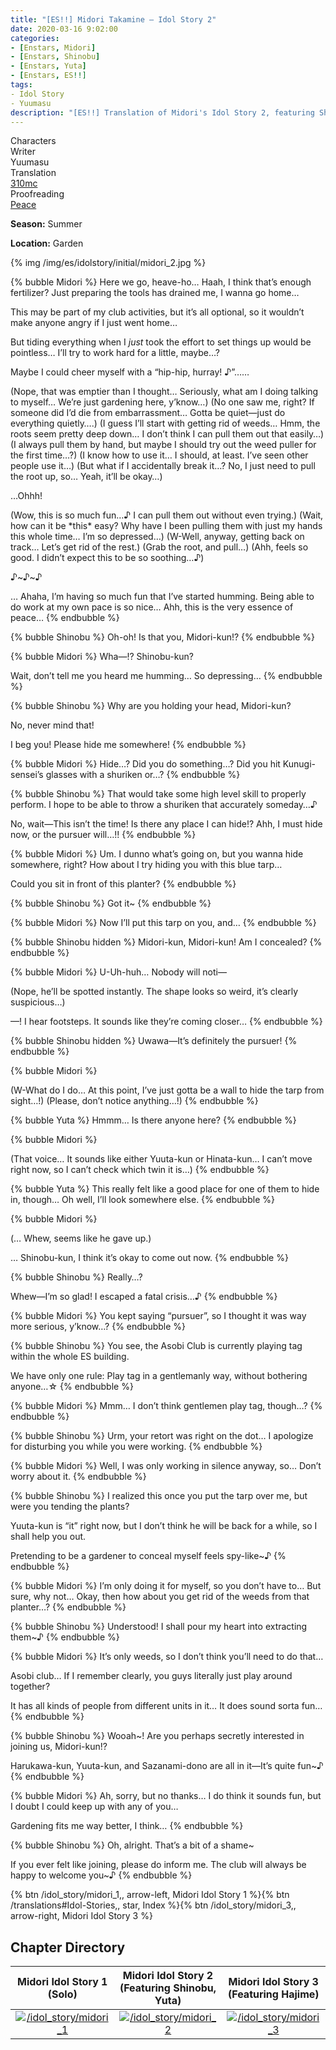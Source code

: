 ```yaml
---
title: "[ES!!] Midori Takamine – Idol Story 2"
date: 2020-03-16 9:02:00
categories:
- [Enstars, Midori]
- [Enstars, Shinobu]
- [Enstars, Yuta]
- [Enstars, ES!!]
tags:
- Idol Story
- Yuumasu
description: "[ES!!] Translation of Midori's Idol Story 2, featuring Shinobu and Yuta."
---
```

<div class="three-wrapper" style="--storyColor:#965e7d;--storyColor-rgb:150,94,125;--storyColor-h:326.8;--storyColor-s: 23%;--storyColor-l:47.8%;">
    <div class="info-area">
        <div class="info">
            <div class="info-item characters">
                <div class="label">
                    Characters
                </div>
                <div class="value">
								<a href="/categories/Enstars/Midori" character="Midori"></a>
                <a href="/categories/Enstars/Shinobu" character="Shinobu"></a>
                <a href="/categories/Enstars/Yuta" character="Yuta"></a>
                </div>
            </div>
            <div class="info-item one">
                <div class="label">
                    Writer
                </div>
                <div class="value">
                    Yuumasu
                </div>
            </div>
            <div class="info-item two">
                <div class="label">
                    Translation
                </div>
                <div class="value">
                    <a href="/about">310mc</a>
                </div>
            </div>
            <div class="info-item three">
                <div class="label">
                   Proofreading
                </div>
                <div class="value">
                    <a href="https://twitter.com/yoroshikilled">Peace</a>
                </div>
            </div>
        </div>
    </div>
</div>

<!-- more -->

<div class="msr-season summer">
    <p><span><b>Season:</b> Summer</span></p>
</div>

<div class="msr-location">
    <p><span><b>Location:</b> Garden</span></p>
</div>

{% img /img/es/idolstory/initial/midori_2.jpg %}

{% bubble Midori %}
Here we go, heave-ho… Haah, I think that’s enough fertilizer? Just preparing the tools has drained me, I wanna go home…

This may be part of my club activities, but it’s all optional, so it wouldn’t make anyone angry if I just went home…

But tiding everything when I *just* took the effort to set things up would be pointless… I’ll try to work hard for a little, maybe…?

Maybe I could cheer myself with a “hip-hip, hurray! ♪”……

<th>(Nope, that was emptier than I thought… Seriously, what am I doing talking to myself… We’re just gardening here, y’know…)</th>

<th>(No one saw me, right? If someone did I’d die from embarrassment… Gotta be quiet—just do everything quietly….)</th>

<th>(I guess I’ll start with getting rid of weeds… Hmm, the roots seem pretty deep down… I don’t think I can pull them out that easily…)</th>

<th>(I always pull them by hand, but maybe I should try out the weed puller for the first time…?)</th>

<th>(I know how to use it… I should, at least. I’ve seen other people use it…)</th>

<th>(But what if I accidentally break it…? No, I just need to pull the root up, so… Yeah, it’ll be okay…)</th>

…Ohhh!

<th>(Wow, this is so much fun…♪ I can pull them out without even trying.)</th>

<th>(Wait, how can it be *this* easy? Why have I been pulling them with just my hands this whole time… I’m so depressed…)</th>

<th>(W-Well, anyway, getting back on track… Let’s get rid of the rest.)</th>

<th>(Grab the root, and pull…)</th>

<th>(Ahh, feels so good. I didn’t expect this to be so soothing…♪)</th>

♪\~♪\~♪

… Ahaha, I’m having so much fun that I’ve started humming. Being able to do work at my own pace is so nice… Ahh, this is the very essence of peace…
{% endbubble %}

{% bubble Shinobu %}
Oh-oh! Is that you, Midori-kun!?
{% endbubble %}

{% bubble Midori %}
Wha—!? Shinobu-kun?

Wait, don’t tell me you heard me humming… So depressing…
{% endbubble %}

{% bubble Shinobu %}
Why are you holding your head, Midori-kun?

No, never mind that!

I beg you! Please hide me somewhere!
{% endbubble %}

{% bubble Midori %}
Hide…? Did you do something…? Did you hit Kunugi-sensei’s glasses with a shuriken or…?
{% endbubble %}

{% bubble Shinobu %}
That would take some high level skill to properly perform. I hope to be able to throw a shuriken that accurately someday…♪

No, wait—This isn’t the time! Is there any place I can hide!? Ahh, I must hide now, or the pursuer will…!!
{% endbubble %}

{% bubble Midori %}
Um. I dunno what’s going on, but you wanna hide somewhere, right? How about I try hiding you with this blue tarp…

Could you sit in front of this planter?
{% endbubble %}

{% bubble Shinobu %}
Got it~
{% endbubble %}

{% bubble Midori %}
Now I’ll put this tarp on you, and…
{% endbubble %}

{% bubble Shinobu hidden %}
Midori-kun, Midori-kun! Am I concealed?
{% endbubble %}

{% bubble Midori %}
U-Uh-huh… Nobody will noti—

<th>(Nope, he’ll be spotted instantly. The shape looks so weird, it’s clearly suspicious…)</th>

—! I hear footsteps. It sounds like they’re coming closer…
{% endbubble %}

{% bubble Shinobu hidden %}
Uwawa—It’s definitely the pursuer!
{% endbubble %}

{% bubble Midori %}
<th>(W-What do I do… At this point, I’ve just gotta be a wall to hide the tarp from sight…!)</th>

<th>(Please, don’t notice anything…!)</th>
{% endbubble %}

{% bubble Yuta %}
Hmmm… Is there anyone here?
{% endbubble %}

{% bubble Midori %}
<th>(That voice… It sounds like either Yuuta-kun or Hinata-kun… I can’t move right now, so I can’t check which twin it is…)</th>
{% endbubble %}

{% bubble Yuta %}
This really felt like a good place for one of them to hide in, though… Oh well, I’ll look somewhere else.
{% endbubble %}

{% bubble Midori %}
<th>(… Whew, seems like he gave up.)</th>

… Shinobu-kun, I think it’s okay to come out now.
{% endbubble %}

{% bubble Shinobu %}
Really…?

Whew—I’m so glad! I escaped a fatal crisis…♪
{% endbubble %}

{% bubble Midori %}
You kept saying “pursuer”, so I thought it was way more serious, y’know…?
{% endbubble %}

{% bubble Shinobu %}
You see, the Asobi Club is currently playing tag within the whole ES building.

We have only one rule: Play tag in a gentlemanly way, without bothering anyone…☆
{% endbubble %}

{% bubble Midori %}
Mmm… I don’t think gentlemen play tag, though…?
{% endbubble %}

{% bubble Shinobu %}
Urm, your retort was right on the dot… I apologize for disturbing you while you were working.
{% endbubble %}

{% bubble Midori %}
Well, I was only working in silence anyway, so… Don’t worry about it.
{% endbubble %}

{% bubble Shinobu %}
I realized this once you put the tarp over me, but were you tending the plants?

Yuuta-kun is “it” right now, but I don’t think he will be back for a while, so I shall help you out.

Pretending to be a gardener to conceal myself feels spy-like~♪
{% endbubble %}

{% bubble Midori %}
I’m only doing it for myself, so you don’t have to… But sure, why not… Okay, then how about you get rid of the weeds from that planter…?
{% endbubble %}

{% bubble Shinobu %}
Understood! I shall pour my heart into extracting them~♪
{% endbubble %}

{% bubble Midori %}
It’s only weeds, so I don’t think you’ll need to do that…

Asobi club… If I remember clearly, you guys literally just play around together?

It has all kinds of people from different units in it… It does sound sorta fun…
{% endbubble %}

{% bubble Shinobu %}
Wooah~! Are you perhaps secretly interested in joining us, Midori-kun!?

Harukawa-kun, Yuuta-kun, and Sazanami-dono are all in it—It’s quite fun~♪
{% endbubble %}

{% bubble Midori %}
Ah, sorry, but no thanks… I do think it sounds fun, but I doubt I could keep up with any of you…

Gardening fits me way better, I think…
{% endbubble %}

{% bubble Shinobu %}
Oh, alright. That’s a bit of a shame~

If you ever felt like joining, please do inform me. The club will always be happy to welcome you~♪
{% endbubble %}

<div toc>{% btn /idol_story/midori_1,, arrow-left, Midori Idol Story 1 %}{% btn /translations#Idol-Stories,, star, Index %}{% btn /idol_story/midori_3,, arrow-right, Midori Idol Story 3 %}</div>

## Chapter Directory

|Midori Idol Story 1<br>(Solo)|Midori Idol Story 2<br>(Featuring Shinobu, Yuta)|Midori Idol Story 3<br>(Featuring Hajime)
| :-----------: | :-----------: | :-----------: |
[![/idol_story/midori_1](/img/es/idolstory/banner/midoriidolstory1.jpg)](/idol_story/midori_1)|[![/idol_story/midori_2](/img/es/idolstory/banner/midoriidolstory2.jpg)](/idol_story/midori_2)|[![/idol_story/midori_3](/img/es/idolstory/banner/midoriidolstory3.jpg)](/idol_story/midori_3)
